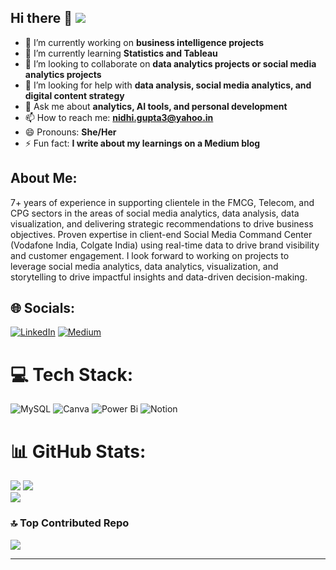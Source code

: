 ## Hi there 👋  [![](https://visitcount.itsvg.in/api?id=nidhigupta3&icon=0&color=0)](https://visitcount.itsvg.in)

- 🔭 I’m currently working on **business intelligence projects**
- 🌱 I’m currently learning **Statistics and Tableau**
- 👯 I’m looking to collaborate on **data analytics projects or social media analytics projects** 
- 🤔 I’m looking for help with **data analysis, social media analytics, and digital content strategy**
- 💬 Ask me about **analytics, AI tools, and personal development**
- 📫 How to reach me: **nidhi.gupta3@yahoo.in**
- 😄 Pronouns: **She/Her**
- ⚡ Fun fact: **I write about my learnings on a Medium blog**

## About Me:
7+ years of experience in supporting clientele in the FMCG, Telecom, and CPG sectors in the areas of social media analytics, data analysis, data visualization, and delivering strategic recommendations to drive business objectives. Proven expertise in client-end Social Media Command Center (Vodafone India, Colgate India) using real-time data to drive brand visibility and customer engagement. I look forward to working on projects to leverage social media analytics, data analytics, visualization, and storytelling to drive impactful insights and data-driven decision-making.

## 🌐 Socials:
[![LinkedIn](https://img.shields.io/badge/LinkedIn-%230077B5.svg?logo=linkedin&logoColor=white)](https://linkedin.com/in/https://www.linkedin.com/in/nidhigupta03/) [![Medium](https://img.shields.io/badge/Medium-12100E?logo=medium&logoColor=white)](https://medium.com/@https://medium.com/@nidhi.gupta) 

# 💻 Tech Stack:
![MySQL](https://img.shields.io/badge/mysql-4479A1.svg?style=for-the-badge&logo=mysql&logoColor=white) ![Canva](https://img.shields.io/badge/Canva-%2300C4CC.svg?style=for-the-badge&logo=Canva&logoColor=white) ![Power Bi](https://img.shields.io/badge/power_bi-F2C811?style=for-the-badge&logo=powerbi&logoColor=black) ![Notion](https://img.shields.io/badge/Notion-%23000000.svg?style=for-the-badge&logo=notion&logoColor=white)
# 📊 GitHub Stats:
![](https://github-readme-stats.vercel.app/api?username=nidhigupta3&theme=swift&hide_border=false&include_all_commits=true&count_private=false) 
![](https://nirzak-streak-stats.vercel.app/?user=nidhigupta3&theme=swift&hide_border=false)<br/>
![](https://github-readme-stats.vercel.app/api/top-langs/?username=nidhigupta3&theme=swift&hide_border=false&include_all_commits=true&count_private=false&layout=compact)

### 🔝 Top Contributed Repo
![](https://github-contributor-stats.vercel.app/api?username=nidhigupta3&limit=5&theme=dark&combine_all_yearly_contributions=true)

---


<!-- Proudly created with GPRM ( https://gprm.itsvg.in ) -->
